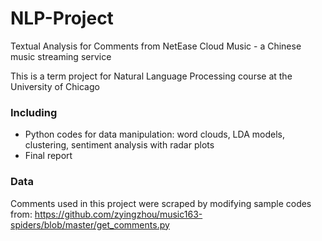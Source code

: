 # NLP-Project
Textual Analysis for Comments from NetEase Cloud Music - a Chinese music streaming service

This is a term project for Natural Language Processing course at the University of Chicago

### Including 
* Python codes for data manipulation: word clouds, LDA models, clustering, sentiment analysis with radar plots
* Final report 

### Data
Comments used in this project were scraped by modifying sample codes from: https://github.com/zyingzhou/music163-spiders/blob/master/get_comments.py
